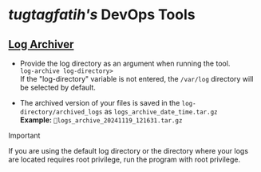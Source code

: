 # **_tugtagfatih's_ DevOps Tools**

## [Log Archiver](https://roadmap.sh/projects/log-archive-tool)
- Provide the log directory as an argument when running the tool. <br /> ``` log-archive log-directory> ``` <br /> If the "log-directory" variable is not entered, the ```/var/log``` directory will be selected by default.

- The archived version of your files is saved in the ```log-directory/archived_logs``` as ```logs_archive_date_time.tar.gz ``` <br />  **Example:** ```📁logs_archive_20241119_121631.tar.gz```

> [!IMPORTANT]
> If you are using the default log directory or the directory where your logs are located requires root privilege, run the program with root privilege.

